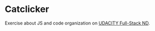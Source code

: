 # Catclicker

Exercise about JS and code organization on [UDACITY Full-Stack ND](https://www.udacity.com/course/full-stack-web-developer-nanodegree--nd004).
